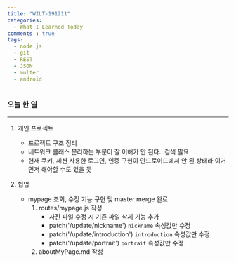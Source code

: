 ```yaml
---
title: "WILT-191211"
categories:
  - What I Learned Today
comments : true
tags:
  - node.js
  - git
  - REST
  - JSON
  - multer
  - android
---
```



### 오늘 한 일
----

1. 개인 프로젝트
    - 프로젝트 구조 정리
    - 네트워크 클래스 분리하는 부분이 잘 이해가 안 된다.. 검색 필요
    - 현재 쿠키, 세션 사용한 로그인, 인증 구현이 안드로이드에서 안 된 상태라 이거 먼저 해야할 수도 있을 듯<br>

2. 협업
    - mypage 조회, 수정 기능 구현 및 master merge 완료
        1. routes/mypage.js 작성
            - 사진 파일 수정 시 기존 파일 삭제 기능 추가
            - patch('/update/nickname') `nickname` 속성값만 수정
            - patch('/update/introduction') `introduction` 속성값만 수정
            - patch('/update/portrait') `portrait` 속성값만 수정
        2. aboutMyPage.md 작성